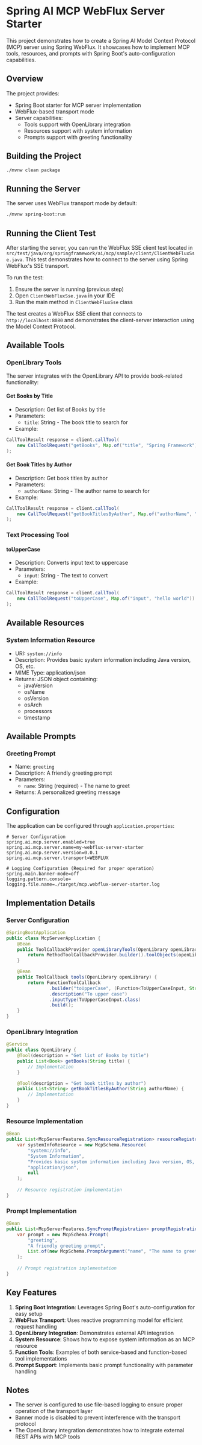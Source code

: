 # Spring AI MCP WebFlux Server Starter

This project demonstrates how to create a Spring AI Model Context Protocol (MCP) server using Spring WebFlux. It showcases how to implement MCP tools, resources, and prompts with Spring Boot's auto-configuration capabilities.

## Overview

The project provides:
- Spring Boot starter for MCP server implementation
- WebFlux-based transport mode
- Server capabilities:
  - Tools support with OpenLibrary integration
  - Resources support with system information
  - Prompts support with greeting functionality

## Building the Project

```bash
./mvnw clean package
```

## Running the Server

The server uses WebFlux transport mode by default:

```bash
./mvnw spring-boot:run
```

## Running the Client Test

After starting the server, you can run the WebFlux SSE client test located in `src/test/java/org/springframework/ai/mcp/sample/client/ClientWebFluxSse.java`. This test demonstrates how to connect to the server using Spring WebFlux's SSE transport.

To run the test:
1. Ensure the server is running (previous step)
2. Open `ClientWebFluxSse.java` in your IDE
3. Run the main method in `ClientWebFluxSse` class

The test creates a WebFlux SSE client that connects to `http://localhost:8080` and demonstrates the client-server interaction using the Model Context Protocol.

## Available Tools

### OpenLibrary Tools
The server integrates with the OpenLibrary API to provide book-related functionality:

#### Get Books by Title
- Description: Get list of Books by title
- Parameters:
  - `title`: String - The book title to search for
- Example:
```java
CallToolResult response = client.callTool(
    new CallToolRequest("getBooks", Map.of("title", "Spring Framework"))
);
```

#### Get Book Titles by Author
- Description: Get book titles by author
- Parameters:
  - `authorName`: String - The author name to search for
- Example:
```java
CallToolResult response = client.callTool(
    new CallToolRequest("getBookTitlesByAuthor", Map.of("authorName", "Craig Walls"))
);
```

### Text Processing Tool
#### toUpperCase
- Description: Converts input text to uppercase
- Parameters:
  - `input`: String - The text to convert
- Example:
```java
CallToolResult response = client.callTool(
    new CallToolRequest("toUpperCase", Map.of("input", "hello world"))
);
```

## Available Resources

### System Information Resource
- URI: `system://info`
- Description: Provides basic system information including Java version, OS, etc.
- MIME Type: application/json
- Returns: JSON object containing:
  - javaVersion
  - osName
  - osVersion
  - osArch
  - processors
  - timestamp

## Available Prompts

### Greeting Prompt
- Name: `greeting`
- Description: A friendly greeting prompt
- Parameters:
  - `name`: String (required) - The name to greet
- Returns: A personalized greeting message

## Configuration

The application can be configured through `application.properties`:

```properties
# Server Configuration
spring.ai.mcp.server.enabled=true
spring.ai.mcp.server.name=my-webflux-server-starter
spring.ai.mcp.server.version=0.0.1
spring.ai.mcp.server.transport=WEBFLUX

# Logging Configuration (Required for proper operation)
spring.main.banner-mode=off
logging.pattern.console=
logging.file.name=./target/mcp.webflux-server-starter.log
```

## Implementation Details

### Server Configuration
```java
@SpringBootApplication
public class McpServerApplication {
	@Bean
	public ToolCallbackProvider openLibraryTools(OpenLibrary openLibrary) {
		return MethodToolCallbackProvider.builder().toolObjects(openLibrary).build();
	}

	@Bean
	public ToolCallback tools(OpenLibrary openLibrary) {
		return FunctionToolCallback
				.builder("toUpperCase", (Function<ToUpperCaseInput, String>) s -> s.input().toUpperCase())
				.description("To upper case")
				.inputType(ToUpperCaseInput.class)
				.build();
	}
}
```

### OpenLibrary Integration
```java
@Service
public class OpenLibrary {
    @Tool(description = "Get list of Books by title")
    public List<Book> getBooks(String title) {
        // Implementation
    }

    @Tool(description = "Get book titles by author")
    public List<String> getBookTitlesByAuthor(String authorName) {
        // Implementation
    }
}
```

### Resource Implementation
```java
@Bean
public List<McpServerFeatures.SyncResourceRegistration> resourceRegistrations() {
    var systemInfoResource = new McpSchema.Resource(
        "system://info",
        "System Information",
        "Provides basic system information including Java version, OS, etc.",
        "application/json", 
        null
    );
    
    // Resource registration implementation
}
```

### Prompt Implementation
```java
@Bean
public List<McpServerFeatures.SyncPromptRegistration> promptRegistrations() {
    var prompt = new McpSchema.Prompt(
        "greeting",
        "A friendly greeting prompt",
        List.of(new McpSchema.PromptArgument("name", "The name to greet", true))
    );
    
    // Prompt registration implementation
}
```

## Key Features

1. **Spring Boot Integration**: Leverages Spring Boot's auto-configuration for easy setup
2. **WebFlux Transport**: Uses reactive programming model for efficient request handling
3. **OpenLibrary Integration**: Demonstrates external API integration
4. **System Resource**: Shows how to expose system information as an MCP resource
5. **Function Tools**: Examples of both service-based and function-based tool implementations
6. **Prompt Support**: Implements basic prompt functionality with parameter handling

## Notes

- The server is configured to use file-based logging to ensure proper operation of the transport layer
- Banner mode is disabled to prevent interference with the transport protocol
- The OpenLibrary integration demonstrates how to integrate external REST APIs with MCP tools

